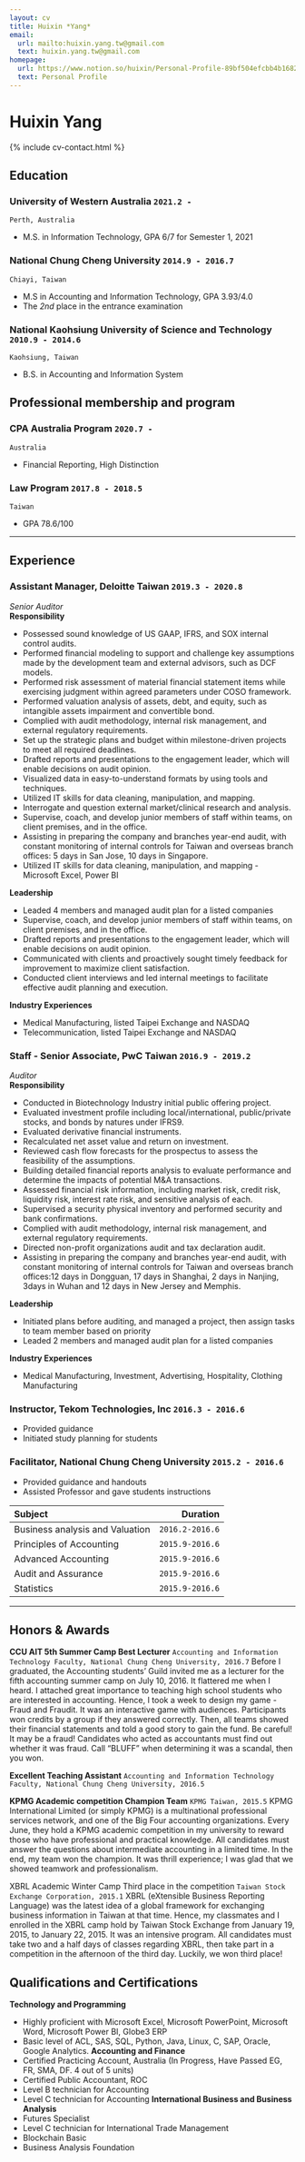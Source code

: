 ```yaml
---
layout: cv
title: Huixin *Yang*
email:
  url: mailto:huixin.yang.tw@gmail.com
  text: huixin.yang.tw@gmail.com
homepage:
  url: https://www.notion.so/huixin/Personal-Profile-89bf504efcbb4b1682c249e127b194f1
  text: Personal Profile
---
```


# Huixin **Yang**

<!--
include contact information from the front matter
Supported arguments:
    - homepage: url, text
    - phone
    - email
-->

{% include cv-contact.html %}

## Education

### **University of Western Australia** `2021.2 -`

```
Perth, Australia
```

- M.S. in Information Technology, GPA 6/7 for Semester 1, 2021


### **National Chung Cheng University** `2014.9 - 2016.7`

```
Chiayi, Taiwan
```

- M.S in Accounting and Information Technology, GPA 3.93/4.0
- The _2nd_ place in the entrance examination

### **National Kaohsiung University of Science and Technology** `2010.9 - 2014.6`

```
Kaohsiung, Taiwan 
```

- B.S. in Accounting and Information System

## Professional membership and program

### **CPA Australia Program** `2020.7 -`

```
Australia
```

- Financial Reporting, High Distinction

### **Law Program** `2017.8 - 2018.5`

```
Taiwan
```

- GPA 78.6/100

---

## Experience

### **Assistant Manager, Deloitte Taiwan** `2019.3 - 2020.8`

_Senior Auditor_<br>
**Responsibility**
- Possessed sound knowledge of US GAAP, IFRS, and SOX internal control audits.
- Performed financial modeling to support and challenge key assumptions made by the development team and external advisors, such as DCF models.
- Performed risk assessment of material financial statement items while exercising judgment within agreed parameters under COSO framework.
- Performed valuation analysis of assets, debt, and equity, such as intangible assets impairment and convertible bond.
- Complied with audit methodology, internal risk management, and external regulatory requirements.
- Set up the strategic plans and budget within milestone-driven projects to meet all required deadlines.
- Drafted reports and presentations to the engagement leader, which will enable decisions on audit opinion.
- Visualized data in easy-to-understand formats by using tools and techniques.
- Utilized IT skills for data cleaning, manipulation, and mapping.
- Interrogate and question external market/clinical research and analysis.
- Supervise, coach, and develop junior members of staff within teams, on client premises, and in the office.
- Assisting in preparing the company and branches year-end audit, with constant monitoring of internal controls for Taiwan and overseas branch offices: 5 days in San Jose, 10 days in Singapore.
- Utilized IT skills for data cleaning, manipulation, and mapping - Microsoft Excel, Power BI

**Leadership**
- Leaded 4 members and managed audit plan for a listed companies
- Supervise, coach, and develop junior members of staff within teams, on client premises, and in the office.
- Drafted reports and presentations to the engagement leader, which will enable decisions on audit opinion.
- Communicated with clients and proactively sought timely feedback for improvement to maximize client satisfaction.
- Conducted client interviews and led internal meetings to facilitate effective audit planning and execution.

**Industry Experiences**
- Medical Manufacturing, listed Taipei Exchange and NASDAQ
- Telecommunication, listed Taipei Exchange and NASDAQ

### **Staff - Senior Associate, PwC Taiwan** `2016.9 - 2019.2`

_Auditor_<br>
**Responsibility**
- Conducted in Biotechnology Industry initial public offering project.
- Evaluated investment profile including local/international, public/private stocks, and bonds by natures under IFRS9.
- Evaluated derivative financial instruments.
- Recalculated net asset value and return on investment.
- Reviewed cash flow forecasts for the prospectus to assess the feasibility of the assumptions.
- Building detailed financial reports analysis to evaluate performance and determine the impacts of potential M&A transactions.
- Assessed financial risk information, including market risk, credit risk, liquidity risk, interest rate risk, and sensitive analysis of each.
- Supervised a security physical inventory and performed security and bank confirmations.
- Complied with audit methodology, internal risk management, and external regulatory requirements.
- Directed non-profit organizations audit and tax declaration audit.
- Assisting in preparing the company and branches year-end audit, with constant monitoring of internal controls for Taiwan and overseas branch offices:12 days in Dongguan, 17 days in Shanghai, 2 days in Nanjing, 3days in Wuhan and 12 days in New Jersey and Memphis.

**Leadership**
- Initiated plans before auditing, and managed a project, then assign tasks to team member based on priority
- Leaded 2 members and managed audit plan for a listed companies

**Industry Experiences**
- Medical Manufacturing, Investment, Advertising, Hospitality, Clothing Manufacturing

### **Instructor, Tekom Technologies, Inc** `2016.3 - 2016.6`

- Provided guidance
- Initiated study planning for students

### **Facilitator, National Chung Cheng University** `2015.2 - 2016.6`
- Provided guidance and handouts
- Assisted Professor and gave students instructions

|Subject|Duration|
|:---|---:|
|Business analysis and Valuation|`2016.2-2016.6`|
|Principles of Accounting|`2015.9-2016.6`|
|Advanced Accounting|`2015.9-2016.6`|
|Audit and Assurance|`2015.9-2016.6`|
|Statistics|`2015.9-2016.6`|

---

## Honors & Awards

**CCU AIT 5th Summer Camp Best Lecturer** `Accounting and Information Technology Faculty, National Chung Cheng University, 2016.7` 
Before I graduated, the Accounting students’ Guild invited me as a lecturer for the fifth accounting summer camp on July 10, 2016. It flattered me when I heard. I attached great importance to teaching high school students who are interested in accounting. Hence, I took a week to design my game - Fraud and Fraudit. It was an interactive game with audiences. Participants won credits by a group if they answered correctly. Then, all teams showed their financial statements and told a good story to gain the fund. Be careful! It may be a fraud! Candidates who acted as accountants must find out whether it was fraud. Call “BLUFF” when determining it was a scandal, then you won.<br>

**Excellent Teaching Assistant**
`Accounting and Information Technology Faculty, National Chung Cheng University, 2016.5` 

**KPMG Academic competition Champion Team**
`KPMG Taiwan, 2015.5`
KPMG International Limited (or simply KPMG) is a multinational professional services network, and one of the Big Four accounting organizations. Every June, they hold a KPMG academic competition in my university to reward those who have professional and practical knowledge. All candidates must answer the questions about intermediate accounting in a limited time. In the end, my team won the champion. It was thrill experience; I was glad that we showed teamwork and professionalism.

XBRL Academic Winter Camp Third place in the competition
`Taiwan Stock Exchange Corporation, 2015.1`
XBRL (eXtensible Business Reporting Language) was the latest idea of a global framework for exchanging business information in Taiwan at that time. Hence, my classmates and I enrolled in the XBRL camp hold by Taiwan Stock Exchange from January 19, 2015, to January 22, 2015. It was an intensive program. All candidates must take two and a half days of classes regarding XBRL, then take part in a competition in the afternoon of the third day. Luckily, we won third place!


## Qualifications and Certifications
**Technology and Programming**
- Highly proficient with Microsoft Excel, Microsoft PowerPoint, Microsoft Word, Microsoft Power BI, Globe3 ERP
- Basic level of ACL, SAS, SQL, Python, Java, Linux, C, SAP, Oracle, Google Analytics.
**Accounting and Finance**
- Certified Practicing Account, Australia (In Progress, Have Passed EG, FR, SMA, DF. 4 out of 5 units)
- Certified Public Accountant, ROC
- Level B technician for Accounting
- Level C technician for Accounting
**International Business and Business Analysis**
- Futures Specialist
- Level C technician for International Trade Management
- Blockchain Basic
- Business Analysis Foundation

<!-- ### Footer

Last updated: May 2022 -->
